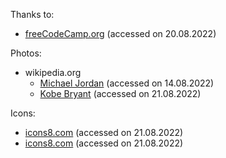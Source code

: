 Thanks to:
- [freeCodeCamp.org](https://www.youtube.com/watch?v=kUMe1FH4CHE) (accessed on 20.08.2022)

Photos:
- wikipedia.org
  - [Michael Jordan](https://upload.wikimedia.org/wikipedia/commons/thumb/a/ae/Michael_Jordan_in_2014.jpg/330px-Michael_Jordan_in_2014.jpg) (accessed on 14.08.2022)
  - [Kobe Bryant](https://upload.wikimedia.org/wikipedia/commons/thumb/5/56/Kobe_Bryant_2014.jpg/330px-Kobe_Bryant_2014.jpg) (accessed on 21.08.2022)

Icons:
- [icons8.com](https://icons8.com/icon/7839/cool) (accessed on 21.08.2022)
- [icons8.com](https://icons8.com/icon/5212/cool) (accessed on 21.08.2022)